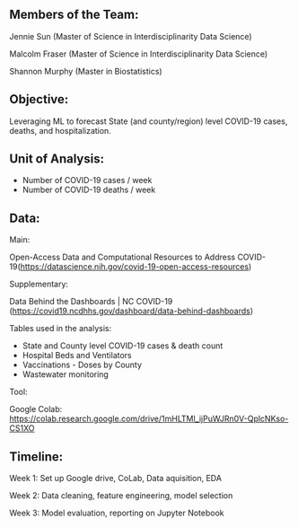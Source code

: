 ## Members of the Team:

Jennie Sun (Master of Science in Interdisciplinarity Data Science) 

Malcolm Fraser (Master of Science in Interdisciplinarity Data Science) 

Shannon Murphy (Master in Biostatistics) 


## Objective:
Leveraging ML to forecast State (and county/region) level COVID-19 cases, deaths, and hospitalization. 

## Unit of Analysis: 
- Number of COVID-19 cases / week
- Number of COVID-19 deaths / week

## Data:
Main: 

Open-Access Data and Computational Resources to Address COVID-19(https://datascience.nih.gov/covid-19-open-access-resources)

Supplementary: 

Data Behind the Dashboards | NC COVID-19 (https://covid19.ncdhhs.gov/dashboard/data-behind-dashboards)

Tables used in the analysis:
- State and County level COVID-19 cases & death count
- Hospital Beds and Ventilators
- Vaccinations - Doses by County
- Wastewater monitoring 

Tool:

Google Colab: https://colab.research.google.com/drive/1mHLTMl_ijPuWJRn0V-QplcNKso-CS1XO

## Timeline: 

Week 1: Set up Google drive, CoLab, Data aquisition, EDA

Week 2: Data cleaning, feature engineering, model selection

Week 3: Model evaluation, reporting on Jupyter Notebook
